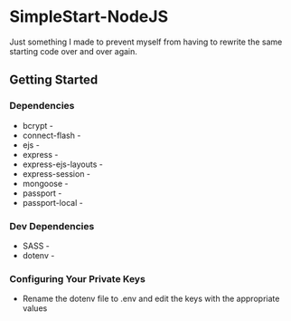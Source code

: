 # SimpleStart-NodeJS

Just something I made to prevent myself from having to rewrite the same starting code over and over again. 


## Getting Started

### Dependencies
* bcrypt - 
* connect-flash -
* ejs - 
* express - 
* express-ejs-layouts - 
* express-session - 
* mongoose - 
* passport - 
* passport-local - 

### Dev Dependencies
* SASS - 
* dotenv - 

### Configuring Your Private Keys
* Rename the dotenv file to .env and edit the keys with the appropriate values
